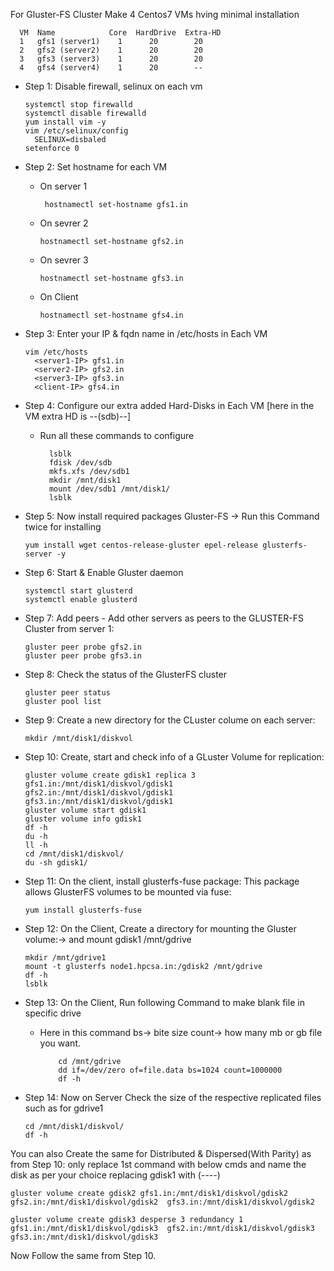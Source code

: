For Gluster-FS Cluster 
Make 4 Centos7 VMs hving minimal installation 

      VM  Name            Core  HardDrive  Extra-HD
      1   gfs1 (server1)    1      20        20
      2   gfs2 (server2)    1      20        20
      3   gfs3 (server3)    1      20        20
      4   gfs4 (server4)    1      20        --

* Step 1: Disable firewall, selinux on each vm

      systemctl stop firewalld
      systemctl disable firewalld
      yum install vim -y
      vim /etc/selinux/config
        SELINUX=disbaled
      setenforce 0
* Step 2: Set hostname for each VM

    * On server 1
  
           hostnamectl set-hostname gfs1.in
    * On sevrer 2
    
          hostnamectl set-hostname gfs2.in
    * On sevrer 3
    
          hostnamectl set-hostname gfs3.in
    * On Client
    
          hostnamectl set-hostname gfs4.in
* Step 3: Enter your IP & fqdn name in /etc/hosts in Each VM

      vim /etc/hosts
        <server1-IP> gfs1.in
        <server2-IP> gfs2.in
        <server3-IP> gfs3.in
        <client-IP> gfs4.in
* Step 4: Configure our extra added Hard-Disks in Each VM [here in the VM extra HD is --(sdb)--]
    * Run all these commands to configure 
  
            lsblk
            fdisk /dev/sdb
            mkfs.xfs /dev/sdb1 
            mkdir /mnt/disk1
            mount /dev/sdb1 /mnt/disk1/
            lsblk
* Step 5: Now install required packages Gluster-FS -> Run this Command twice for installing 

      yum install wget centos-release-gluster epel-release glusterfs-server -y
* Step 6: Start & Enable Gluster daemon

      systemctl start glusterd
      systemctl enable glusterd
* Step 7: Add peers - Add other servers as peers to the GLUSTER-FS Cluster from server 1:

      gluster peer probe gfs2.in
      gluster peer probe gfs3.in
* Step 8: Check the status of the GlusterFS cluster

      gluster peer status
      gluster pool list
* Step 9: Create a new directory for the CLuster colume on each server:

      mkdir /mnt/disk1/diskvol
* Step 10: Create, start and check info of a GLuster Volume for replication: 

      gluster volume create gdisk1 replica 3 gfs1.in:/mnt/disk1/diskvol/gdisk1  gfs2.in:/mnt/disk1/diskvol/gdisk1  gfs3.in:/mnt/disk1/diskvol/gdisk1
      gluster volume start gdisk1
      gluster volume info gdisk1
      df -h
      du -h
      ll -h
      cd /mnt/disk1/diskvol/
      du -sh gdisk1/
* Step 11: On the client, install glusterfs-fuse package: This package allows GlusterFS volumes to be mounted via fuse:

      yum install glusterfs-fuse
* Step 12: On the Client, Create a directory for mounting the Gluster volume:-> and mount gdisk1 /mnt/gdrive

      mkdir /mnt/gdrive1
      mount -t glusterfs node1.hpcsa.in:/gdisk2 /mnt/gdrive
      df -h 
      lsblk
* Step 13: On the Client, Run following Command to make blank file in specific drive
  * Here in this command bs-> bite size count-> how many mb or gb file you want.

            cd /mnt/gdrive
            dd if=/dev/zero of=file.data bs=1024 count=1000000
            df -h         
* Step 14: Now on Server Check the size of the respective replicated files such as for gdrive1

      cd /mnt/disk1/diskvol/
      df -h
You can also Create the same for Distributed & Dispersed(With Parity) as from Step 10: only replace 1st command with below cmds and name the disk as per your choice replacing gdisk1 with (----)

    gluster volume create gdisk2 gfs1.in:/mnt/disk1/diskvol/gdisk2  gfs2.in:/mnt/disk1/diskvol/gdisk2  gfs3.in:/mnt/disk1/diskvol/gdisk2

    gluster volume create gdisk3 desperse 3 redundancy 1 gfs1.in:/mnt/disk1/diskvol/gdisk3  gfs2.in:/mnt/disk1/diskvol/gdisk3  gfs3.in:/mnt/disk1/diskvol/gdisk3

Now Follow the same from Step 10.
